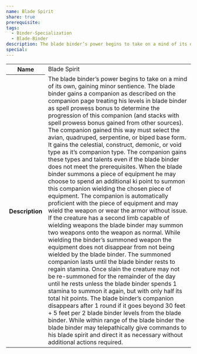 ```yaml
---
name: Blade Spirit
share: true
prerequisite: 
tags:
  - Binder-Specialization
  - Blade-Binder
description: The blade binder’s power begins to take on a mind of its own, gaining minor sentience. The blade binder gains a companion as described on the companion page treating his levels in blade binder as spell prowess bonus to determine the progression of this companion (and stacks with spell prowess bonus gained from other sources).  The companion gained this way must select the avian, quadruped, serpentine, or biped base form. It gains the celestial, construct, demonic, or void type as it’s companion type. The companion gains these types and talents even if the blade binder does not meet the prerequisites.  When the blade binder summons a piece of equipment he may choose to spend an additional ki point to summon this companion wielding the chosen piece of equipment. The companion is automatically proficient with the piece of equipment and may wield the weapon or wear the armor without issue. If the creature has a second limb capable of wielding weapons the blade binder may summon two weapons onto the weapon as normal. While wielding the binder’s summoned weapon the equipment does not disappear from not being wielded by the blade binder.  The summoned companion lasts until the blade binder rests to regain stamina. Once slain the creature may not be re-summoned for the remainder of the day until he rests unless the blade binder spends 1 stamina to summon it again, but with only half its total hit points. The blade binder’s companion disappears after 1 round if it goes beyond 30 feet + 5 feet per 2 blade binder levels from the blade binder. While within range of the blade binder the blade binder may telepathically give commands to his blade spirit and direct it as necessary without additional actions required.
special: 
---
```

<p><span dir="ltr" style="overflow-x: auto;"><table><tbody><tr><th dir="ltr">Name</th><td dir="ltr">Blade Spirit</td></tr><tr><th dir="ltr">Description</th><td dir="ltr">The blade binder’s power begins to take on a mind of its own, gaining minor sentience. The blade binder gains a companion as described on the companion page treating his levels in blade binder as spell prowess bonus to determine the progression of this companion (and stacks with spell prowess bonus gained from other sources).  The companion gained this way must select the avian, quadruped, serpentine, or biped base form. It gains the celestial, construct, demonic, or void type as it’s companion type. The companion gains these types and talents even if the blade binder does not meet the prerequisites.  When the blade binder summons a piece of equipment he may choose to spend an additional ki point to summon this companion wielding the chosen piece of equipment. The companion is automatically proficient with the piece of equipment and may wield the weapon or wear the armor without issue. If the creature has a second limb capable of wielding weapons the blade binder may summon two weapons onto the weapon as normal. While wielding the binder’s summoned weapon the equipment does not disappear from not being wielded by the blade binder.  The summoned companion lasts until the blade binder rests to regain stamina. Once slain the creature may not be re-summoned for the remainder of the day until he rests unless the blade binder spends 1 stamina to summon it again, but with only half its total hit points. The blade binder’s companion disappears after 1 round if it goes beyond 30 feet + 5 feet per 2 blade binder levels from the blade binder. While within range of the blade binder the blade binder may telepathically give commands to his blade spirit and direct it as necessary without additional actions required.</td></tr></tbody></table></span></p>